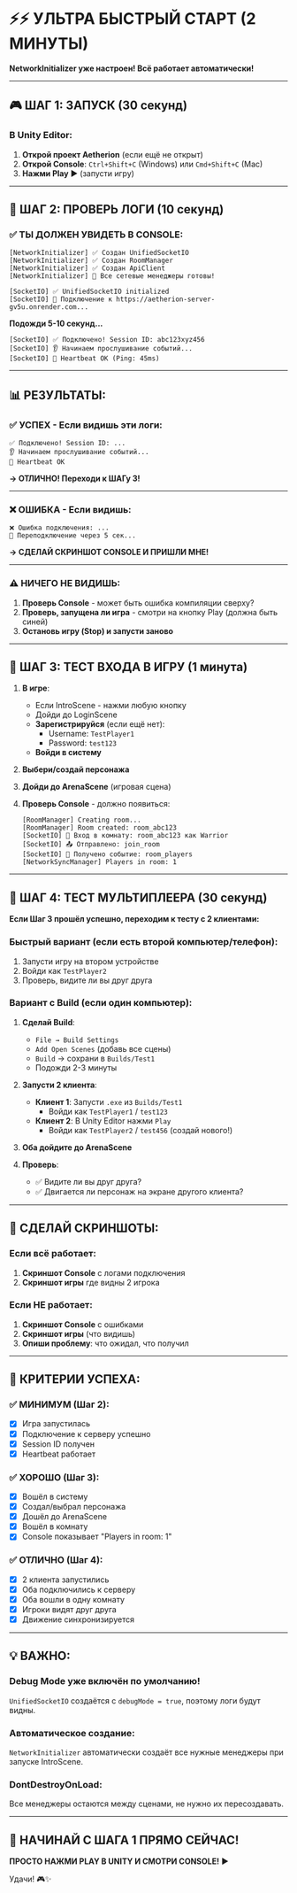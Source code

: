 # ⚡⚡ УЛЬТРА БЫСТРЫЙ СТАРТ (2 МИНУТЫ)

**NetworkInitializer уже настроен! Всё работает автоматически!**

---

## 🎮 ШАГ 1: ЗАПУСК (30 секунд)

### В Unity Editor:

1. **Открой проект Aetherion** (если ещё не открыт)
2. **Открой Console**: `Ctrl+Shift+C` (Windows) или `Cmd+Shift+C` (Mac)
3. **Нажми Play** ▶️ (запусти игру)

---

## 👀 ШАГ 2: ПРОВЕРЬ ЛОГИ (10 секунд)

### ✅ ТЫ ДОЛЖЕН УВИДЕТЬ В CONSOLE:

```
[NetworkInitializer] ✅ Создан UnifiedSocketIO
[NetworkInitializer] ✅ Создан RoomManager
[NetworkInitializer] ✅ Создан ApiClient
[NetworkInitializer] 🚀 Все сетевые менеджеры готовы!

[SocketIO] ✅ UnifiedSocketIO initialized
[SocketIO] 🔌 Подключение к https://aetherion-server-gv5u.onrender.com...
```

**Подожди 5-10 секунд...**

```
[SocketIO] ✅ Подключено! Session ID: abc123xyz456
[SocketIO] 👂 Начинаем прослушивание событий...
[SocketIO] 💓 Heartbeat OK (Ping: 45ms)
```

---

## 📊 РЕЗУЛЬТАТЫ:

### ✅ УСПЕХ - Если видишь эти логи:
```
✅ Подключено! Session ID: ...
👂 Начинаем прослушивание событий...
💓 Heartbeat OK
```

**→ ОТЛИЧНО! Переходи к ШАГу 3!**

---

### ❌ ОШИБКА - Если видишь:
```
❌ Ошибка подключения: ...
🔄 Переподключение через 5 сек...
```

**→ СДЕЛАЙ СКРИНШОТ CONSOLE И ПРИШЛИ МНЕ!**

---

### ⚠️ НИЧЕГО НЕ ВИДИШЬ:

1. **Проверь Console** - может быть ошибка компиляции сверху?
2. **Проверь, запущена ли игра** - смотри на кнопку Play (должна быть синей)
3. **Остановь игру (Stop) и запусти заново**

---

## 🎯 ШАГ 3: ТЕСТ ВХОДА В ИГРУ (1 минута)

1. **В игре**:
   - Если IntroScene - нажми любую кнопку
   - Дойди до LoginScene
   - **Зарегистрируйся** (если ещё нет):
     - Username: `TestPlayer1`
     - Password: `test123`
   - **Войди в систему**

2. **Выбери/создай персонажа**

3. **Дойди до ArenaScene** (игровая сцена)

4. **Проверь Console** - должно появиться:
   ```
   [RoomManager] Creating room...
   [RoomManager] Room created: room_abc123
   [SocketIO] 🚪 Вход в комнату: room_abc123 как Warrior
   [SocketIO] 📤 Отправлено: join_room
   [SocketIO] 📨 Получено событие: room_players
   [NetworkSyncManager] Players in room: 1
   ```

---

## 👥 ШАГ 4: ТЕСТ МУЛЬТИПЛЕЕРА (30 секунд)

**Если Шаг 3 прошёл успешно, переходим к тесту с 2 клиентами:**

### Быстрый вариант (если есть второй компьютер/телефон):
1. Запусти игру на втором устройстве
2. Войди как `TestPlayer2`
3. Проверь, видите ли вы друг друга

### Вариант с Build (если один компьютер):
1. **Сделай Build**:
   - `File → Build Settings`
   - `Add Open Scenes` (добавь все сцены)
   - `Build` → сохрани в `Builds/Test1`
   - Подожди 2-3 минуты

2. **Запусти 2 клиента**:
   - **Клиент 1**: Запусти `.exe` из `Builds/Test1`
     - Войди как `TestPlayer1` / `test123`
   - **Клиент 2**: В Unity Editor нажми `Play`
     - Войди как `TestPlayer2` / `test456` (создай нового!)

3. **Оба дойдите до ArenaScene**

4. **Проверь**:
   - ✅ Видите ли вы друг друга?
   - ✅ Двигается ли персонаж на экране другого клиента?

---

## 📸 СДЕЛАЙ СКРИНШОТЫ:

### Если всё работает:
1. **Скриншот Console** с логами подключения
2. **Скриншот игры** где видны 2 игрока

### Если НЕ работает:
1. **Скриншот Console** с ошибками
2. **Скриншот игры** (что видишь)
3. **Опиши проблему**: что ожидал, что получил

---

## 🎉 КРИТЕРИИ УСПЕХА:

### ✅ МИНИМУМ (Шаг 2):
- [x] Игра запустилась
- [x] Подключение к серверу успешно
- [x] Session ID получен
- [x] Heartbeat работает

### ✅ ХОРОШО (Шаг 3):
- [x] Вошёл в систему
- [x] Создал/выбрал персонажа
- [x] Дошёл до ArenaScene
- [x] Вошёл в комнату
- [x] Console показывает "Players in room: 1"

### ✅ ОТЛИЧНО (Шаг 4):
- [x] 2 клиента запустились
- [x] Оба подключились к серверу
- [x] Оба вошли в одну комнату
- [x] Игроки видят друг друга
- [x] Движение синхронизируется

---

## 💡 ВАЖНО:

### Debug Mode уже включён по умолчанию!
`UnifiedSocketIO` создаётся с `debugMode = true`, поэтому логи будут видны.

### Автоматическое создание:
`NetworkInitializer` автоматически создаёт все нужные менеджеры при запуске IntroScene.

### DontDestroyOnLoad:
Все менеджеры остаются между сценами, не нужно их пересоздавать.

---

## 🚀 НАЧИНАЙ С ШАГА 1 ПРЯМО СЕЙЧАС!

**ПРОСТО НАЖМИ PLAY В UNITY И СМОТРИ CONSOLE!** ▶️

Удачи! 🎮✨
